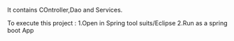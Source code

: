 It contains COntroller,Dao and Services.

To execute this project :
1.Open in Spring tool suits/Eclipse
2.Run as a spring boot App
